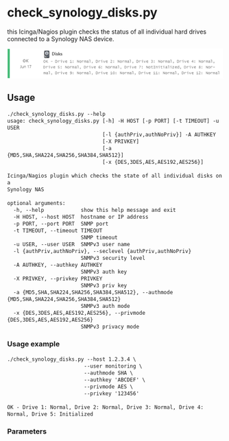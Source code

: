# check_synology_disks.py
this Icinga/Nagios plugin checks the status of all individual hard drives connected to a Synology NAS device.

![Output of check_synology_disks.py](img/check_synology_disks-small.png?raw=true "Output of check_synology_disks.py")

## Usage

```
./check_synology_disks.py --help
usage: check_synology_disks.py [-h] -H HOST [-p PORT] [-t TIMEOUT] -u USER
                               [-l {authPriv,authNoPriv}] -A AUTHKEY
                               [-X PRIVKEY]
                               [-a {MD5,SHA,SHA224,SHA256,SHA384,SHA512}]
                               [-x {DES,3DES,AES,AES192,AES256}]

Icinga/Nagios plugin which checks the state of all individual disks on a
Synology NAS

optional arguments:
  -h, --help            show this help message and exit
  -H HOST, --host HOST  hostname or IP address
  -p PORT, --port PORT  SNMP port
  -t TIMEOUT, --timeout TIMEOUT
                        SNMP timeout
  -u USER, --user USER  SNMPv3 user name
  -l {authPriv,authNoPriv}, --seclevel {authPriv,authNoPriv}
                        SNMPv3 security level
  -A AUTHKEY, --authkey AUTHKEY
                        SNMPv3 auth key
  -X PRIVKEY, --privkey PRIVKEY
                        SNMPv3 priv key
  -a {MD5,SHA,SHA224,SHA256,SHA384,SHA512}, --authmode {MD5,SHA,SHA224,SHA256,SHA384,SHA512}
                        SNMPv3 auth mode
  -x {DES,3DES,AES,AES192,AES256}, --privmode {DES,3DES,AES,AES192,AES256}
                        SNMPv3 privacy mode
```

### Usage example
```
./check_synology_disks.py --host 1.2.3.4 \
                         --user monitoring \
                         --authmode SHA \
                         --authkey 'ABCDEF' \
                         --privmode AES \
                         --privkey '123456'

OK - Drive 1: Normal, Drive 2: Normal, Drive 3: Normal, Drive 4: Normal, Drive 5: Initialized
```
### Parameters
